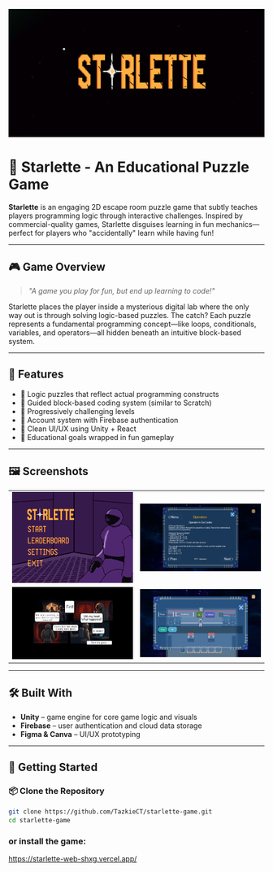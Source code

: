 ![Starlette ANimation](https://github.com/TazkieCT/starlette/blob/test_merge/images/pixil-gif-drawing.gif)
# 🌟 Starlette - An Educational Puzzle Game

**Starlette** is an engaging 2D escape room puzzle game that subtly teaches players programming logic through interactive challenges. Inspired by commercial-quality games, Starlette disguises learning in fun mechanics—perfect for players who "accidentally" learn while having fun!

---

## 🎮 Game Overview

> _"A game you play for fun, but end up learning to code!"_

Starlette places the player inside a mysterious digital lab where the only way out is through solving logic-based puzzles. The catch? Each puzzle represents a fundamental programming concept—like loops, conditionals, variables, and operators—all hidden beneath an intuitive block-based system.

---

## 🧩 Features

- 🧠 Logic puzzles that reflect actual programming constructs
- 🧱 Guided block-based coding system (similar to Scratch)
- 🎯 Progressively challenging levels
- 🔐 Account system with Firebase authentication
- 🎨 Clean UI/UX using Unity + React
- 🚀 Educational goals wrapped in fun gameplay

---

## 🖼️ Screenshots

<div align="center">
  <table>
    <tr>
      <td align="center"><img src="images/MainMenuGuide.png" alt="Main Menu" width="500"/></td>
      <td align="center"><img src="images/MokkaDeviceExample.jpg" alt="Mokka Device" width="500"/></td>
    </tr>
    <tr>
      <td align="center"><img src="images/Custscene.jpg" alt="Game CutScene" width="500"/></td>
      <td align="center"><img src="images/GameplayExample.jpg" alt="Gameplay" width="500"/></td>
    </tr>
  </table>
</div>

---

## 🛠️ Built With

- **Unity** – game engine for core game logic and visuals
- **Firebase** – user authentication and cloud data storage
- **Figma & Canva** – UI/UX prototyping

---

## 🚀 Getting Started

### 📦 Clone the Repository

```bash
git clone https://github.com/TazkieCT/starlette-game.git
cd starlette-game
```
### or install the game:
https://starlette-web-shxg.vercel.app/
